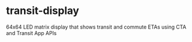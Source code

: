 # transit-display
64x64 LED matrix display that shows transit and commute ETAs using CTA and Transit App APIs
